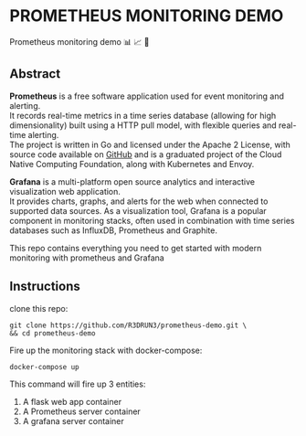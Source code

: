 # PROMETHEUS MONITORING DEMO

Prometheus monitoring demo 📊 📈 📏

## Abstract 
**Prometheus** is a free software application used for event monitoring and alerting.
<br> 
It records real-time metrics in a time series database (allowing for high dimensionality) built using a HTTP pull model, with flexible queries and real-time alerting.
<br> 
The project is written in Go and licensed under the Apache 2 License, with source code available on [GitHub](https://github.com/prometheus/prometheus) and is a graduated project of the Cloud Native Computing Foundation, along with Kubernetes and Envoy.

**Grafana** is a multi-platform open source analytics and interactive visualization web application. 
<br>
It provides charts, graphs, and alerts for the web when connected to supported data sources.
As a visualization tool, Grafana is a popular component in monitoring stacks, often used in combination with time series databases such as InfluxDB, Prometheus and Graphite.


This repo contains everything you need to get started with modern monitoring with prometheus and Grafana

## Instructions
clone this repo:
```console
git clone https://github.com/R3DRUN3/prometheus-demo.git \
&& cd prometheus-demo 
```

Fire up the monitoring stack with docker-compose:
```console
docker-compose up
```
This command will fire up 3 entities:
1. A flask web app container
2. A Prometheus server container
3. A grafana server container
